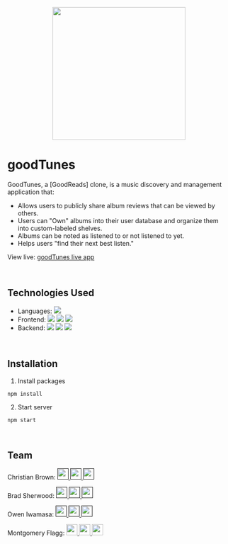 <p align='center'>
  <img src='https://i.imgur.com/sf38Uhb.png' width='300px' >
</p>

# goodTunes

GoodTunes, a [GoodReads] clone, is a music discovery and management application that:

- Allows users to publicly share album reviews that can be viewed by others.
- Users can "Own" albums into their user database and organize them into custom-labeled shelves.
- Albums can be noted as listened to or not listened to yet.
- Helps users "find their next best listen."

View live: <a href='https://good-tunes.herokuapp.com//'>goodTunes live app</a>

<br />

## Technologies Used

- Languages: ![](https://img.shields.io/badge/-JavaSript-ffffff?style=flat-square&logo=javascript&logoColor=ff0000)
- Frontend:
  ![](https://img.shields.io/badge/-Pug-ffffff?style=flat-square&logo=pug&logoColor=ff0000)
  ![](https://img.shields.io/badge/-CSS3-ffffff?style=flat-square&logo=css3&logoColor=ff0000)
  ![](https://img.shields.io/badge/-HTML5-ffffff?style=flat-square&logo=html5&logoColor=ff0000)
- Backend:
  ![](https://img.shields.io/badge/-Node.js-ffffff?style=flat-square&logo=node.js&logoColor=ff0000)
  ![](https://img.shields.io/badge/-Express-ffffff?style=flat-square&logo=express&logoColor=ff0000)
  ![](https://img.shields.io/badge/-PostgreSQL-ffffff?style=flat-square&logo=postgresql&logoColor=ff0000)

<br />

## Installation

1. Install packages

```
npm install
```

2. Start server

```
npm start
```

<br />

## Team

Christian Brown:
<a href=''>
<img src="https://handydallaireevents.com/wp-content/uploads/2017/06/   Envelope-Gray-Icon.png" width="25" height="25">
</a>
<a href=''>
<img src="readme-assets/linkedin-brands.svg" width="25" height="25">
</a>
<a href=''>
<img src="readme-assets/github-brands.svg" width="25" height="25">
</a>

Brad Sherwood:
<a href=''>
<img src="https://handydallaireevents.com/wp-content/uploads/2017/06/   Envelope-Gray-Icon.png" width="25" height="25">
</a>
<a href=''>
<img src="readme-assets/linkedin-brands.svg" width="25" height="25">
</a>
<a href=''>
<img src="readme-assets/github-brands.svg" width="25" height="25">
</a>

Owen Iwamasa:
<a href=''>
<img src="https://handydallaireevents.com/wp-content/uploads/2017/06/   Envelope-Gray-Icon.png" width="25" height="25">
</a>
<a href=''>
<img src="readme-assets/linkedin-brands.svg" width="25" height="25">
</a>
<a href=''>
<img src="readme-assets/github-brands.svg" width="25" height="25">
</a>

Montgomery Flagg:
<a href='monteflagg@gmail.com'>
<img src="https://handydallaireevents.com/wp-content/uploads/2017/06/   Envelope-Gray-Icon.png" width="25" height="25">
</a>
<a href='https://linkedin.com/in/montgomeryflagg'>
<img src="readme-assets/linkedin-brands.svg" width="25" height="25">
</a>
<a href='https://github.com/theflaggship'>
<img src="readme-assets/github-brands.svg" width="25" height="25">
</a>
